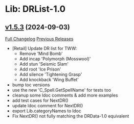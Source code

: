 # Lib: DRList-1.0

## [v1.5.3](https://github.com/wardz/DRList-1.0/tree/v1.5.3) (2024-09-03)
[Full Changelog](https://github.com/wardz/DRList-1.0/compare/v1.5.2...v1.5.3) [Previous Releases](https://github.com/wardz/DRList-1.0/releases)

- [Retail] Update DR list for TWW:  
    - Remove 'Mind Bomb'  
    - Add incap 'Polymorph (Mosswool)'  
    - Add stun 'Seismic Slam'  
    - Add root 'Ice Prison'  
    - Add silence 'Tightening Grasp'  
    - Add knockback 'Wing Buffet'  
- bump toc versions  
- use the new 'C\_Spell.GetSpellName' for tests too  
- cleanup some ldoc comments & add more examples  
- add test cases for NextDR()  
- update ldoc comment for NextDR()  
- export Lib.categoryNames to ldoc  
- Fix NextDR() not fully matching the DRData-1.0 equivalent  
